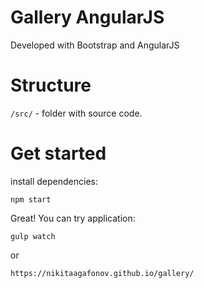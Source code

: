 # Gallery AngularJS
Developed with Bootstrap and AngularJS

# Structure
`/src/` - folder with source code.

# Get started
install dependencies:
```
npm start
```
Great! You can try application:
```
gulp watch
```
or
```
https://nikitaagafonov.github.io/gallery/
```